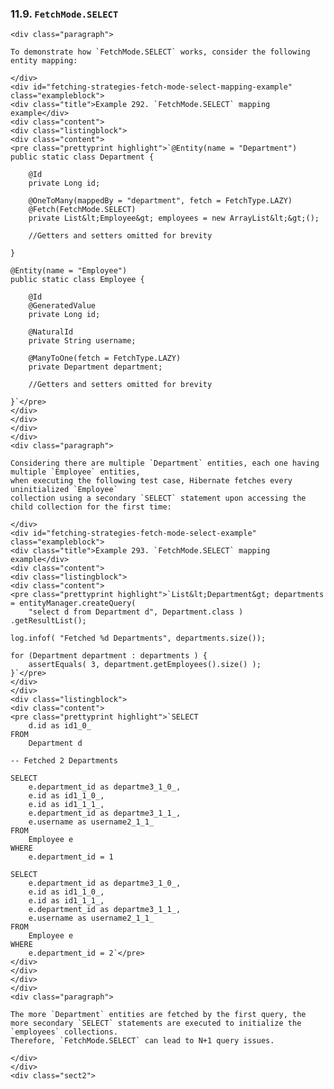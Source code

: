  ### 11.9. `FetchMode.SELECT`

    <div class="paragraph">

    To demonstrate how `FetchMode.SELECT` works, consider the following entity mapping:

    </div>
    <div id="fetching-strategies-fetch-mode-select-mapping-example" class="exampleblock">
    <div class="title">Example 292. `FetchMode.SELECT` mapping example</div>
    <div class="content">
    <div class="listingblock">
    <div class="content">
    <pre class="prettyprint highlight">`@Entity(name = "Department")
    public static class Department {

        @Id
        private Long id;

        @OneToMany(mappedBy = "department", fetch = FetchType.LAZY)
        @Fetch(FetchMode.SELECT)
        private List&lt;Employee&gt; employees = new ArrayList&lt;&gt;();

        //Getters and setters omitted for brevity

    }

    @Entity(name = "Employee")
    public static class Employee {

        @Id
        @GeneratedValue
        private Long id;

        @NaturalId
        private String username;

        @ManyToOne(fetch = FetchType.LAZY)
        private Department department;

        //Getters and setters omitted for brevity

    }`</pre>
    </div>
    </div>
    </div>
    </div>
    <div class="paragraph">

    Considering there are multiple `Department` entities, each one having multiple `Employee` entities,
    when executing the following test case, Hibernate fetches every uninitialized `Employee`
    collection using a secondary `SELECT` statement upon accessing the child collection for the first time:

    </div>
    <div id="fetching-strategies-fetch-mode-select-example" class="exampleblock">
    <div class="title">Example 293. `FetchMode.SELECT` mapping example</div>
    <div class="content">
    <div class="listingblock">
    <div class="content">
    <pre class="prettyprint highlight">`List&lt;Department&gt; departments = entityManager.createQuery(
        "select d from Department d", Department.class )
    .getResultList();

    log.infof( "Fetched %d Departments", departments.size());

    for (Department department : departments ) {
        assertEquals( 3, department.getEmployees().size() );
    }`</pre>
    </div>
    </div>
    <div class="listingblock">
    <div class="content">
    <pre class="prettyprint highlight">`SELECT
        d.id as id1_0_
    FROM
        Department d

    -- Fetched 2 Departments

    SELECT
        e.department_id as departme3_1_0_,
        e.id as id1_1_0_,
        e.id as id1_1_1_,
        e.department_id as departme3_1_1_,
        e.username as username2_1_1_
    FROM
        Employee e
    WHERE
        e.department_id = 1

    SELECT
        e.department_id as departme3_1_0_,
        e.id as id1_1_0_,
        e.id as id1_1_1_,
        e.department_id as departme3_1_1_,
        e.username as username2_1_1_
    FROM
        Employee e
    WHERE
        e.department_id = 2`</pre>
    </div>
    </div>
    </div>
    </div>
    <div class="paragraph">

    The more `Department` entities are fetched by the first query, the more secondary `SELECT` statements are executed to initialize the `employees` collections.
    Therefore, `FetchMode.SELECT` can lead to N+1 query issues.

    </div>
    </div>
    <div class="sect2">